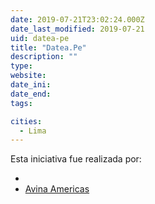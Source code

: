 ```yaml
---
date: 2019-07-21T23:02:24.000Z
date_last_modified: 2019-07-21
uid: datea-pe
title: "Datea.Pe"
description: ""
type: 
website: 
date_ini: 
date_end: 
tags:

cities: 
  - Lima
---
```


Esta iniciativa fue realizada por:

- [](/i/la-factura.html)
- [Avina Americas](/i/avina.html)
